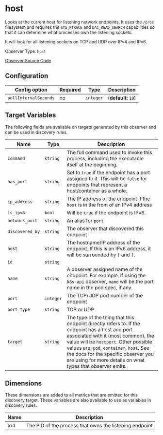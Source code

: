 
<!--- Generated by to-integrations-repo script in Smart Agent repo, DO NOT MODIFY HERE --->
<!--- GENERATED BY gomplate from scripts/docs/templates/observer-page.md.tmpl --->

# host

 Looks at the current host for listening network endpoints.
It uses the `/proc` filesystem and requires the `SYS_PTRACE` and
`DAC_READ_SEARCH` capabilities so that it can determine what processes own
the listening sockets.

It will look for all listening sockets on TCP and UDP over IPv4 and IPv6.


Observer Type: `host`

[Observer Source Code](https://github.com/signalfx/signalfx-agent/tree/master/pkg/observers/host)

## Configuration

| Config option | Required | Type | Description |
| --- | --- | --- | --- |
| `pollIntervalSeconds` | no | `integer` |  (**default:** `10`) |




## Target Variables

The following fields are available on targets generated by this observer and
can be used in discovery rules.

| Name | Type | Description |
| ---  | ---  | ---         |
| `command` | `string` | The full command used to invoke this process, including the executable itself at the beginning. |
| `has_port` | `string` | Set to `true` if the endpoint has a port assigned to it.  This will be `false` for endpoints that represent a host/container as a whole. |
| `ip_address` | `string` | The IP address of the endpoint if the `host` is in the from of an IPv4 address |
| `is_ipv6` | `bool` | Will be `true` if the endpoint is IPv6. |
| `network_port` | `string` | An alias for `port` |
| `discovered_by` | `string` | The observer that discovered this endpoint |
| `host` | `string` | The hostname/IP address of the endpoint.  If this is an IPv6 address, it will be surrounded by `[` and `]`. |
| `id` | `string` |  |
| `name` | `string` | A observer assigned name of the endpoint. For example, if using the `k8s-api` observer, `name` will be the port name in the pod spec, if any. |
| `port` | `integer` | The TCP/UDP port number of the endpoint |
| `port_type` | `string` | TCP or UDP |
| `target` | `string` | The type of the thing that this endpoint directly refers to.  If the endpoint has a host and port associated with it (most common), the value will be `hostport`.  Other possible values are: `pod`, `container`, `host`.  See the docs for the specific observer you are using for more details on what types that observer emits. |

## Dimensions

These dimensions are added to all metrics that are emitted for this discovery
target.  These variables are also available to use as variables in discovery
rules.

| Name | Description |
| ---  | ---         |
| `pid` | The PID of the process that owns the listening endpoint |


